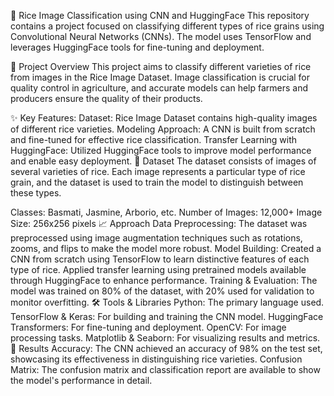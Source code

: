 
🍚 Rice Image Classification using CNN and HuggingFace
This repository contains a project focused on classifying different types of rice grains using Convolutional Neural Networks (CNNs). The model uses TensorFlow and leverages HuggingFace tools for fine-tuning and deployment.

🚀 Project Overview
This project aims to classify different varieties of rice from images in the Rice Image Dataset. Image classification is crucial for quality control in agriculture, and accurate models can help farmers and producers ensure the quality of their products.

✨ Key Features:
Dataset: Rice Image Dataset contains high-quality images of different rice varieties.
Modeling Approach: A CNN is built from scratch and fine-tuned for effective rice classification.
Transfer Learning with HuggingFace: Utilized HuggingFace tools to improve model performance and enable easy deployment.
📁 Dataset
The dataset consists of images of several varieties of rice. Each image represents a particular type of rice grain, and the dataset is used to train the model to distinguish between these types.

Classes: Basmati, Jasmine, Arborio, etc.
Number of Images: 12,000+
Image Size: 256x256 pixels
📈 Approach
Data Preprocessing: The dataset was preprocessed using image augmentation techniques such as rotations, zooms, and flips to make the model more robust.
Model Building:
Created a CNN from scratch using TensorFlow to learn distinctive features of each type of rice.
Applied transfer learning using pretrained models available through HuggingFace to enhance performance.
Training & Evaluation: The model was trained on 80% of the dataset, with 20% used for validation to monitor overfitting.
🛠️ Tools & Libraries
Python: The primary language used.
TensorFlow & Keras: For building and training the CNN model.
HuggingFace Transformers: For fine-tuning and deployment.
OpenCV: For image processing tasks.
Matplotlib & Seaborn: For visualizing results and metrics.
🎯 Results
Accuracy: The CNN achieved an accuracy of 98% on the test set, showcasing its effectiveness in distinguishing rice varieties.
Confusion Matrix: The confusion matrix and classification report are available to show the model's performance in detail.
